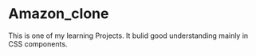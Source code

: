 # Amazon_clone

This is one of my learning Projects. It bulid good understanding mainly in CSS components.
